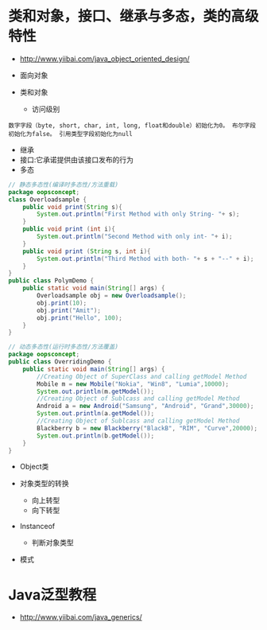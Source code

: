 # 类和对象，接口、继承与多态，类的高级特性

- <http://www.yiibai.com/java_object_oriented_design/>
- 面向对象
- 类和对象

  - 访问级别

```shell
数字字段（byte, short, char, int, long, float和double）初始化为0。 布尔字段初始化为false。 引用类型字段初始化为null
```

- 继承
- 接口:它承诺提供由该接口发布的行为
- 多态

```java
// 静态多态性(编译时多态性/方法重载)
package oopsconcept;  
class Overloadsample {  
    public void print(String s){  
        System.out.println("First Method with only String- "+ s);  
    }  
    public void print (int i){  
        System.out.println("Second Method with only int- "+ i);  
    }  
    public void print (String s, int i){  
        System.out.println("Third Method with both- "+ s + "--" + i);  
    }  
}  
public class PolymDemo {  
    public static void main(String[] args) {  
        Overloadsample obj = new Overloadsample();  
        obj.print(10);  
        obj.print("Amit");  
        obj.print("Hello", 100);  
    }  
}

// 动态多态性(运行时多态性/方法覆盖)
package oopsconcept;  
public class OverridingDemo {  
    public static void main(String[] args) {  
        //Creating Object of SuperClass and calling getModel Method  
        Mobile m = new Mobile("Nokia", "Win8", "Lumia",10000);  
        System.out.println(m.getModel());  
        //Creating Object of Sublcass and calling getModel Method  
        Android a = new Android("Samsung", "Android", "Grand",30000);  
        System.out.println(a.getModel());  
        //Creating Object of Sublcass and calling getModel Method  
        Blackberry b = new Blackberry("BlackB", "RIM", "Curve",20000);  
        System.out.println(b.getModel());  
    }  
}
```

- Object类
- 对象类型的转换

  - 向上转型
  - 向下转型

- Instanceof

  - 判断对象类型

- 模式

# Java泛型教程

- <http://www.yiibai.com/java_generics/>
